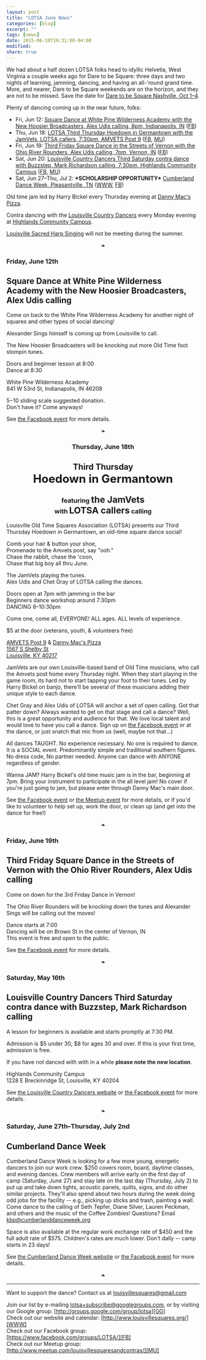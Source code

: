 ```yaml
---
layout: post
title: "LOTSA June News"
categories: [blog]
excerpt: ""
tags: [news]
date: 2015-06-10T19:31:00-04:00
modified: 
share: true
---
```


We had about a half dozen LOTSA folks head to idyllic Helvetia, West Virginia a couple weeks ago for Dare to be 
Square: three days and two nights of learning, jamming, dancing, and having an all-'round grand time. More, and 
nearer, Dare to be Square weekends are on the horizon, and they are not to be missed. Save the date for [Dare to be 
Square Nashville, Oct 1–4][DTBS Nashville FB].

Plenty of dancing coming up in the near future, folks:

* Fri, Jun 12: [Square Dance at White Pine Wilderness Academy with the New Hoosier Broadcasters, Alex Udis calling, 8pm, Indianapolis, IN](#indianapolis) ([FB][Indianapolis FB])
* Thu, Jun 18: [LOTSA Third Thursday Hoedown in Germantown with the JamVets, LOTSA callers, 7:30pm, AMVETS Post 9](#hoedown) ([FB][Hoedown FB], [MU][Hoedown MU])
* Fri, Jun 19: [Third Friday Square Dance in the Streets of Vernon with the Ohio River Rounders, Alex Udis calling, 7pm, Vernon, IN](#vernon) ([FB][Vernon FB])
* Sat, Jun 20: [Louisville Country Dancers Third Saturday contra dance with Buzzstep, Mark Richardson calling, 7:30pm, Highlands Community Campus](#contra-saturday) ([FB][Contra Saturday FB], [MU][Contra Saturday MU])
* Sat, Jun 27–Thu, Jul 2: **\*SCHOLARSHIP OPPORTUNITY\*** [Cumberland Dance Week, Pleasantville, TN](#cumberland) ([WWW][Cumberland WWW], [FB][Cumberland FB])

[DTBS Nashville FB]: https://www.facebook.com/events/1603874016546845/
[Indianapolis FB]: https://www.facebook.com/events/462694853900532/
[Hoedown FB]: https://www.facebook.com/events/985419404812837/
[Hoedown MU]: http://www.meetup.com/louisvillesquaresandcontras/events/222879680/
[Vernon FB]: https://www.facebook.com/events/959593084071912/
[Contra Saturday FB]: https://www.facebook.com/events/831913313552717/
[Contra Saturday MU]: http://www.meetup.com/louisvillesquaresandcontras/events/222921010/
[Cumberland WWW]: http://www.cumberlanddanceweek.org/
[Cumberland FB]: https://www.facebook.com/events/1577394632505656/

Old time jam led by Harry Bickel every Thursday evening at [Danny Mac's Pizza][].

Contra dancing with the [Louisville Country Dancers][] every Monday evening at [Highlands Community Campus][].

[Louisville Sacred Harp Singing][] will not be meeting during the summer.

<p style="text-align:center">❧</p>

<hgroup id="vernon">
<h3>Friday, June 12th</h3>
<h2>Square Dance at White Pine Wilderness Academy with the New Hoosier Broadcasters, Alex Udis calling</h2>
</hgroup>

Come on back to the White Pine Wilderness Academy for another night of squares and other types of social dancing!

Alexander Sings himself is coming up from Louisville to call.

The New Hoosier Broadcasters will be knocking out more Old Time foot stompin tunes.

Doors and beginner lesson at 8:00  
Dance at 8:30  

White Pine Wilderness Academy  
841 W 53rd St, Indianapolis, IN 46208  

$5-$10 sliding scale suggested donation.  
Don't have it? Come anyways!  

See [the Facebook event][Indianapolis FB] for more details.

<p style="text-align:center">❧</p>

<hgroup style="text-align:center" id="hoedown">
<h3>Thursday, June 18th</h3>
<h2>Third Thursday<br />
<span style="font-size:141%">Hoedown in Germantown</span></h2>
<h3>featuring <span style="font-size:141%">the JamVets</span><br />
with <span style="font-size:141%">LOTSA callers</span> calling</h3>
</hgroup>

Louisville Old Time Squares Association (LOTSA) presents
our Third Thursday Hoedown in Germantown, an old-time square dance social!

Comb your hair & button your shoe,  
Promenade to the Amvets post, say "ooh."  
Chase the rabbit, chase the 'coon,  
Chase that big boy all thru June.  

The JamVets playing the tunes.  
Alex Udis and Chet Gray of LOTSA calling the dances.  

Doors open at 7pm with jamming in the bar  
Beginners dance workshop around 7:30pm  
DANCING 8–10:30pm  

Come one, come all, EVERYONE! ALL ages. ALL levels of experience.

$5 at the door (veterans, youth, & volunteers free)

[AMVETS Post 9][] & [Danny Mac's Pizza][]  
[1567 S Shelby St][AMVETS map]  
[Louisville, KY 40217][AMVETS map]  

JamVets are our own Louisville-based band of Old Time musicians, who call the Amvets post home every Thursday night.
When they start playing in the game room, its hard not to start tapping your foot to their tunes.
Led by Harry Bickel on banjo, there'll be several of these musicians adding their unique style to each dance.

Chet Gray and Alex Udis of LOTSA will anchor a set of open calling.
Got that patter down? Always wanted to get on that stage and call a dance? Well, this is a great opportunity and audience for that. We love local talent and would love to have you call a dance.
Sign up on [the Facebook event][Hoedown FB] or at the dance, or just snatch that mic from us (well, maybe not that...)

All dances TAUGHT.
No experience necessary.
No one is required to dance.
It is a SOCIAL event.
Predominantly simple and traditional southern figures.
No dress code, No partner needed.
Anyone can dance with ANYONE regardless of gender.

Wanna JAM? Harry Bickel's old time music jam is in the bar, beginning at 7pm.
Bring your instrument to participate in the all level jam!
No cover if you're just going to jam, but please enter through Danny Mac's main door.

See [the Facebook event][Hoedown FB] or [the Meetup event][Hoedown MU] for more details,
or if you'd like to volunteer to help set up, work the door, or clean up (and get into the dance for free!)

<p style="text-align:center">❧</p>

<hgroup id="vernon">
<h3>Friday, June 19th</h3>
<h2>Third Friday Square Dance in the Streets of Vernon with the Ohio River Rounders, Alex Udis calling</h2>
</hgroup>

Come on down for the 3rd Friday Dance in Vernon!

The Ohio River Rounders will be knocking down the tunes and Alexander Sings will be calling out the moves!

Dance starts at 7:00  
Dancing will be on Brown St in the center of Vernon, IN  
This event is free and open to the public.  

See [the Facebook event][Vernon FB] for more details.

<p style="text-align:center">❧</p>

<hgroup id="contra-saturday">
<h3>Saturday, May 16th</h3>
<h2>Louisville Country Dancers Third Saturday contra dance with Buzzstep, Mark Richardson calling</h2>
</hgroup>

A lesson for beginners is available and starts promptly at 7:30 PM.

Admission is $5 under 30, $8 for ages 30 and over. If this is your first time, admission is free.

If you have not danced with with in a while **please note the new location**.

Highlands Community Campus  
1228 E Breckinridge St, Louisville, KY 40204  

See [the Louisville Country Dancers website][Louisville Country Dancers]
or [the Facebook event][Contra Saturday FB] for more details.

<p style="text-align:center">❧</p>

<hgroup id="cumberland">
<h3>Saturday, June 27th–Thursday, July 2nd</h3>
<h2>Cumberland Dance Week</h2>
</hgroup>

Cumberland Dance Week is looking for a few more young, energetic dancers to join our work crew. $250 covers room, 
board, daytime classes, and evening dances. Crew members will arrive early on the first day of camp (Saturday, June 
27) and stay late on the last day (Thursday, July 2) to put up and take down lights, acoustic panels, quilts, signs, 
and do other similar projects. They'll also spend about two hours during the week doing odd jobs for the facility -- 
e.g., picking up sticks and trash, painting a wall. Come dance to the calling of Seth Tepfer, Diane Silver, Lauren 
Peckman, and others and the music of the Coffee Zombies! Questions? Email kbp@cumberlanddanceweek.org

Space is also available at the regular work exchange rate of $450 and the full adult rate of $575. Children's rates 
are much lower. Don't dally -- camp starts in 23 days!

See [the Cumberland Dance Week website][Cumberland WWW] or [the Facebook event][Cumberland FB] for more details.

<p style="text-align:center">❧</p>

---

Want to support the dance? Contact us at [louisvillesquares@gmail.com](mailto:louisvillesquares@gmail.com)

Join our list by e-mailing [lotsa+subscribe@googlegroups.com](mailto:lotsa+subscribe@googlegroups.com),
or by visiting our Google group: [http://groups.google.com/group/lotsa][GG]  
Check out our website and calendar: [http://www.louisvillesquares.org/][WWW]  
Check out our Facebook group: [https://www.facebook.com/groups/LOTSA/][FB]  
Check out our Meetup group: [http://www.meetup.com/louisvillesquaresandcontras/][MU]  

[GG]: http://groups.google.com/group/lotsa
[WWW]: http://www.louisvillesquares.org/
[FB]: https://www.facebook.com/groups/LOTSA/
[MU]: http://www.meetup.com/louisvillesquaresandcontras/
[AMVETS Post 9]: https://www.facebook.com/Amvetspost9
[AMVETS map]: http://maps.google.com/?q=AMVETS+Post+9,+1567+S+Shelby+St,+Louisville,+KY+40217
[Danny Mac's Pizza]: http://www.dannymacspizza.com/
[Louisville Country Dancers]: http://louisvillecountrydancers.org/
[Highlands Community Campus]: https://www.facebook.com/pages/Highlands-Community-Campus/1400989626838399
[Louisville Sacred Harp Singing]: https://www.facebook.com/groups/morethemerriershapes/
